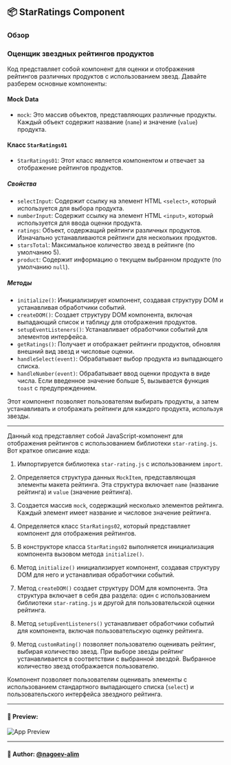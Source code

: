 ## 📦 StarRatings Component

### Обзор
### Оценщик звездных рейтингов продуктов

Код представляет собой компонент для оценки и отображения рейтингов различных продуктов с использованием звезд. Давайте разберем основные компоненты:

#### Mock Data
- `mock`: Это массив объектов, представляющих различные продукты. Каждый объект содержит название (`name`) и значение (`value`) продукта.

#### Класс `StarRatings01`
- `StarRatings01`: Этот класс является компонентом и отвечает за отображение рейтингов продуктов.

##### Свойства
- `selectInput`: Содержит ссылку на элемент HTML `<select>`, который используется для выбора продукта.
- `numberInput`: Содержит ссылку на элемент HTML `<input>`, который используется для ввода оценки продукта.
- `ratings`: Объект, содержащий рейтинги различных продуктов. Изначально устанавливаются рейтинги для нескольких продуктов.
- `starsTotal`: Максимальное количество звезд в рейтинге (по умолчанию 5).
- `product`: Содержит информацию о текущем выбранном продукте (по умолчанию `null`).

##### Методы
- `initialize()`: Инициализирует компонент, создавая структуру DOM и устанавливая обработчики событий.
- `createDOM()`: Создает структуру DOM компонента, включая выпадающий список и таблицу для отображения продуктов.
- `setupEventListeners()`: Устанавливает обработчики событий для элементов интерфейса.
- `getRatings()`: Получает и отображает рейтинги продуктов, обновляя внешний вид звезд и числовые оценки.
- `handleSelect(event)`: Обрабатывает выбор продукта из выпадающего списка.
- `handleNumber(event)`: Обрабатывает ввод оценки продукта в виде числа. Если введенное значение больше 5, вызывается функция `toast` с предупреждением.

Этот компонент позволяет пользователям выбирать продукты, а затем устанавливать и отображать рейтинги для каждого продукта, используя звезды.

---

Данный код представляет собой JavaScript-компонент для отображения рейтингов с использованием библиотеки `star-rating.js`. Вот краткое описание кода:

1. Импортируется библиотека `star-rating.js` с использованием `import`.

2. Определяется структура данных `MockItem`, представляющая элементы макета рейтинга. Эта структура включает `name` (название рейтинга) и `value` (значение рейтинга).

3. Создается массив `mock`, содержащий несколько элементов рейтинга. Каждый элемент имеет название и числовое значение рейтинга.

4. Определяется класс `StarRatings02`, который представляет компонент для отображения рейтингов.

5. В конструкторе класса `StarRatings02` выполняется инициализация компонента вызовом метода `initialize()`.

6. Метод `initialize()` инициализирует компонент, создавая структуру DOM для него и устанавливая обработчики событий.

7. Метод `createDOM()` создает структуру DOM для компонента. Эта структура включает в себя два раздела: один с использованием библиотеки `star-rating.js` и другой для пользовательской оценки рейтинга.

8. Метод `setupEventListeners()` устанавливает обработчики событий для компонента, включая пользовательскую оценку рейтинга.

9. Метод `customRating()` позволяет пользователю оценивать рейтинг, выбирая количество звезд. При выборе звезды рейтинг устанавливается в соответствии с выбранной звездой. Выбранное количество звезд отображается пользователю.

Компонент позволяет пользователям оценивать элементы с использованием стандартного выпадающего списка (`select`) и пользовательского интерфейса звездного рейтинга.

---

#### 🌄 Preview:

![App Preview](https://lh3.googleusercontent.com/drive-viewer/AITFw-y5lTaT6J57iEHXD_OpdCDiFflxlCSPLxqyznpX-XtSSQpUfd3iUHVTzebR70CV8q0ZIFmIMPIUu8MhKCK59GQ8blBttA=s1600)


-----

#### 🙌 Author: [@nagoev-alim](https://github.com/nagoev-alim)

